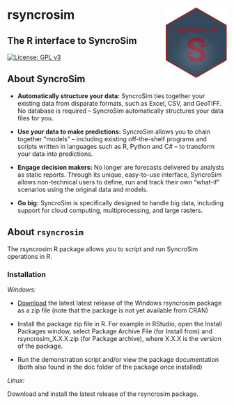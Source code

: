 
# rsyncrosim <img src="inst/images/sticker.png" align="right" width=140/>

## The R interface to SyncroSim

[![License: GPL
v3](https://img.shields.io/badge/License-GPL%20v3-blue.svg)](http://www.gnu.org/licenses/gpl-3.0)

## About SyncroSim

  - **Automatically structure your data:** SyncroSim ties together your
    existing data from disparate formats, such as Excel, CSV, and
    GeoTIFF. No database is required – SyncroSim automatically
    structures your data files for you.

  - **Use your data to make predictions:** SyncroSim allows you to chain
    together “models” – including existing off-the-shelf programs and
    scripts written in languages such as R, Python and C\# – to
    transform your data into predictions.

  - **Engage decision makers:** No longer are forecasts delivered by
    analysts as static reports. Through its unique, easy-to-use
    interface, SyncroSim allows non-technical users to define, run and
    track their own “what-if” scenarios using the original data and
    models.

  - **Go big:** SyncroSim is specifically designed to handle big data,
    including support for cloud computing, multiprocessing, and large
    rasters.

## About `rsyncrosim`

The rsyncrosim R package allows you to script and run SyncroSim
operations in R.

### Installation

*Windows:*

  - [Download](https://github.com/syncrosim/rsyncrosim/releases/) the
    latest latest release of the Windows rsyncrosim package as a zip
    file (note that the package is not yet available from CRAN)

  - Install the package zip file in R. For example in RStudio, open the
    Install Packages window, select Package Archive File (for Install
    from) and rsyncrosim\_X.X.X.zip (for Package archive), where X.X.X
    is the version of the package.

  - Run the demonstration script and/or view the package documentation
    (both also found in the doc folder of the package once installed)

*Linux:*

Download and install the latest release of the rsyncrosim package.
